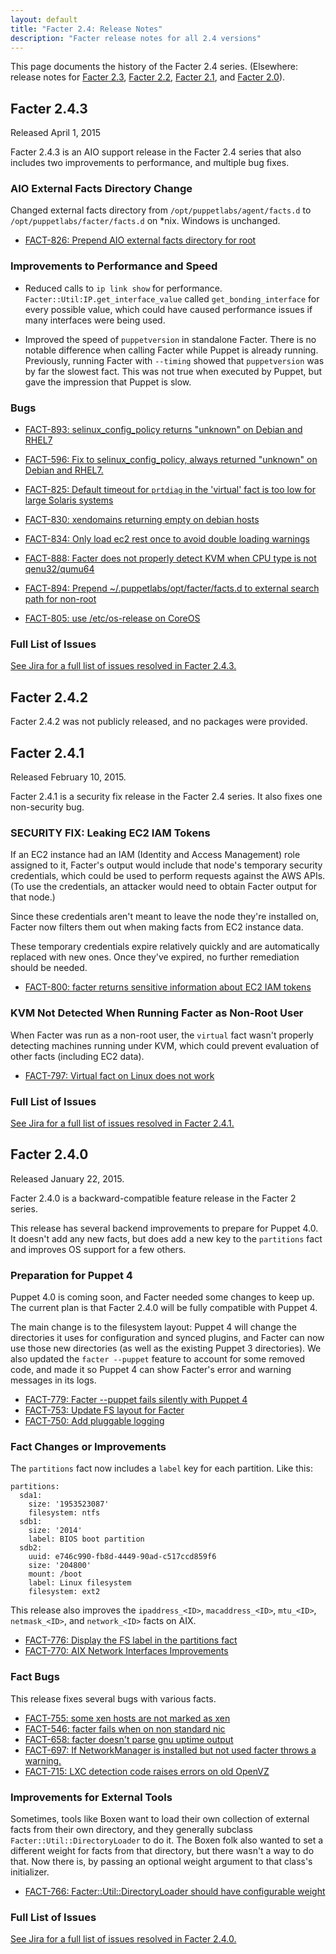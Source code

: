```yaml
---
layout: default
title: "Facter 2.4: Release Notes"
description: "Facter release notes for all 2.4 versions"
---
```


This page documents the history of the Facter 2.4 series. (Elsewhere: release notes for [Facter 2.3](../2.3/release_notes.html), [Facter 2.2](../2.2/release_notes.html), [Facter 2.1](../2.1/release_notes.html), and [Facter 2.0](../2.0/release_notes.html)).

## Facter 2.4.3

Released April 1, 2015

Facter 2.4.3 is an AIO support release in the Facter 2.4 series that also includes two improvements to performance, and multiple bug fixes.

### AIO External Facts Directory Change
Changed external facts directory from `/opt/puppetlabs/agent/facts.d` to `/opt/puppetlabs/facter/facts.d` on *nix. Windows is unchanged.

* [FACT-826: Prepend AIO external facts directory for root](https://tickets.puppetlabs.com/browse/FACT-826)

### Improvements to Performance and Speed

* Reduced calls to `ip link show` for performance. `Facter::Util:IP.get_interface_value` called `get_bonding_interface` for every possible value, which could have caused performance issues if many interfaces were being used.

* Improved the speed of `puppetversion` in standalone Facter. There is no notable difference when calling Facter while Puppet is already running. Previously, running Facter with `--timing` showed that `puppetversion` was by far the slowest fact. This was not true when executed by Puppet, but gave the impression that Puppet is slow.  

### Bugs

* [FACT-893: selinux_config_policy returns "unknown" on Debian and RHEL7](https://tickets.puppetlabs.com/browse/FACT-893)

* [FACT-596: Fix to selinux_config_policy, always returned "unknown" on Debian and RHEL7.](https://tickets.puppetlabs.com/browse/FACT-596)

* [FACT-825: Default timeout for `prtdiag` in the 'virtual' fact is too low for large Solaris systems](https://tickets.puppetlabs.com/browse/FACT-825)

* [FACT-830: xendomains returning empty on debian hosts](https://tickets.puppetlabs.com/browse/FACT-830)

* [FACT-834: Only load ec2 rest once to avoid double loading warnings](https://tickets.puppetlabs.com/browse/FACT-834)

* [FACT-888: Facter does not properly detect KVM when CPU type is not qenu32/qumu64](https://tickets.puppetlabs.com/browse/FACT-888)

* [FACT-894: Prepend ~/.puppetlabs/opt/facter/facts.d to external search path for non-root](https://tickets.puppetlabs.com/browse/FACT-894)

* [FACT-805: use /etc/os-release on CoreOS](https://tickets.puppetlabs.com/browse/FACT-805)

### Full List of Issues

[See Jira for a full list of issues resolved in Facter 2.4.3.](https://tickets.puppetlabs.com/browse/FACT-596?jql=project%20%3D%20FACT%20AND%20fixVersion%20in%20%20(%22FACT%202.4.3%22%2C%20%22FACT%202.4.2%22)%20ORDER%20BY%20due%20ASC%2C%20priority%20DESC%2C%20created%20ASC)

## Facter 2.4.2

Facter 2.4.2 was not publicly released, and no packages were provided.

## Facter 2.4.1

Released February 10, 2015.

Facter 2.4.1 is a security fix release in the Facter 2.4 series. It also fixes one non-security bug.

### SECURITY FIX: Leaking EC2 IAM Tokens

If an EC2 instance had an IAM (Identity and Access Management) role assigned to it, Facter's output would include that node's temporary security credentials, which could be used to perform requests against the AWS APIs. (To use the credentials, an attacker would need to obtain Facter output for that node.)

Since these credentials aren't meant to leave the node they're installed on, Facter now filters them out when making facts from EC2 instance data.

These temporary credentials expire relatively quickly and are automatically replaced with new ones. Once they've expired, no further remediation should be needed.

* [FACT-800: facter returns sensitive information about EC2 IAM tokens](https://tickets.puppetlabs.com/browse/FACT-800)


### KVM Not Detected When Running Facter as Non-Root User

When Facter was run as a non-root user, the `virtual` fact wasn't properly detecting machines running under KVM, which could prevent evaluation of other facts (including EC2 data).

* [FACT-797: Virtual fact on Linux does not work](https://tickets.puppetlabs.com/browse/FACT-797)

### Full List of Issues

[See Jira for a full list of issues resolved in Facter 2.4.1.](https://tickets.puppetlabs.com/browse/FACT/fixforversion/12625/)


## Facter 2.4.0

Released January 22, 2015.

Facter 2.4.0 is a backward-compatible feature release in the Facter 2 series.

This release has several backend improvements to prepare for Puppet 4.0. It doesn't add any new facts, but does add a new key to the `partitions` fact and improves OS support for a few others.

### Preparation for Puppet 4

Puppet 4.0 is coming soon, and Facter needed some changes to keep up. The current plan is that Facter 2.4.0 will be fully compatible with Puppet 4.

The main change is to the filesystem layout: Puppet 4 will change the directories it uses for configuration and synced plugins, and Facter can now use those new directories (as well as the existing Puppet 3 directories). We also updated the `facter --puppet` feature to account for some removed code, and made it so Puppet 4 can show Facter's error and warning messages in its logs.

* [FACT-779: Facter --puppet fails silently with Puppet 4](https://tickets.puppetlabs.com/browse/FACT-779)
* [FACT-753: Update FS layout for Facter](https://tickets.puppetlabs.com/browse/FACT-753)
* [FACT-750: Add pluggable logging](https://tickets.puppetlabs.com/browse/FACT-750)

### Fact Changes or Improvements

The `partitions` fact now includes a `label` key for each partition. Like this:

    partitions:
      sda1:
        size: '1953523087'
        filesystem: ntfs
      sdb1:
        size: '2014'
        label: BIOS boot partition
      sdb2:
        uuid: e746c990-fb8d-4449-90ad-c517ccd859f6
        size: '204800'
        mount: /boot
        label: Linux filesystem
        filesystem: ext2

This release also improves the `ipaddress_<ID>`, `macaddress_<ID>`, `mtu_<ID>`, `netmask_<ID>`, and `network_<ID>` facts on AIX.

* [FACT-776: Display the FS label in the partitions fact](https://tickets.puppetlabs.com/browse/FACT-776)
* [FACT-770: AIX Network Interfaces Improvements](https://tickets.puppetlabs.com/browse/FACT-770)

### Fact Bugs

This release fixes several bugs with various facts.

* [FACT-755: some xen hosts are not marked as xen](https://tickets.puppetlabs.com/browse/FACT-755)
* [FACT-546: facter fails when on non standard nic](https://tickets.puppetlabs.com/browse/FACT-546)
* [FACT-658: facter doesn't parse gnu uptime output](https://tickets.puppetlabs.com/browse/FACT-658)
* [FACT-697: If NetworkManager is installed but not used facter throws a warning.](https://tickets.puppetlabs.com/browse/FACT-697)
* [FACT-715: LXC detection code raises errors on old OpenVZ](https://tickets.puppetlabs.com/browse/FACT-715)


### Improvements for External Tools

Sometimes, tools like Boxen want to load their own collection of external facts from their own directory, and they generally subclass `Facter::Util::DirectoryLoader` to do it. The Boxen folk also wanted to set a different weight for facts from that directory, but there wasn't a way to do that. Now there is, by passing an optional weight argument to that class's initializer.

* [FACT-766: Facter::Util::DirectoryLoader should have configurable weight](https://tickets.puppetlabs.com/browse/FACT-766)


### Full List of Issues

[See Jira for a full list of issues resolved in Facter 2.4.0.](https://tickets.puppetlabs.com/browse/FACT/fixforversion/12021/)
